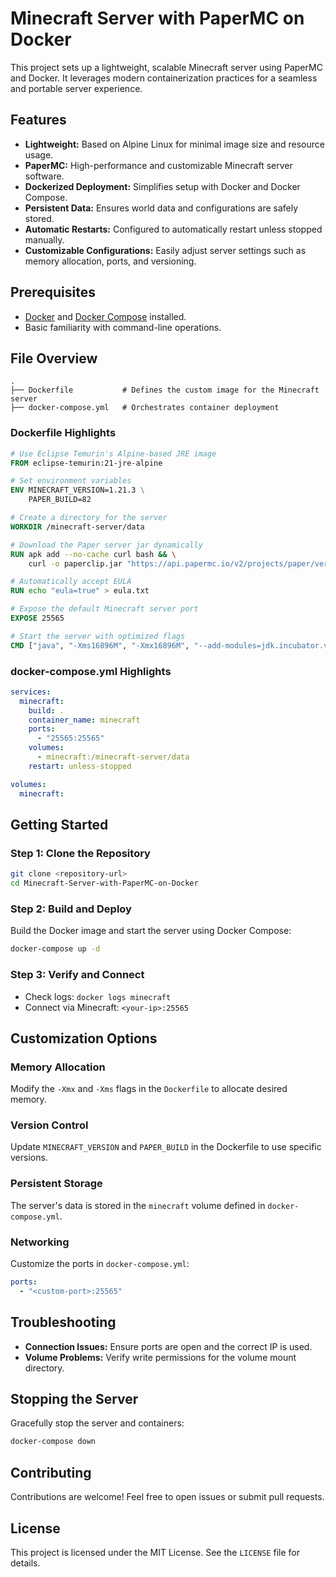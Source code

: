 
# Minecraft Server with PaperMC on Docker

This project sets up a lightweight, scalable Minecraft server using PaperMC and Docker. It leverages modern containerization practices for a seamless and portable server experience.

## Features

- **Lightweight:** Based on Alpine Linux for minimal image size and resource usage.
- **PaperMC:** High-performance and customizable Minecraft server software.
- **Dockerized Deployment:** Simplifies setup with Docker and Docker Compose.
- **Persistent Data:** Ensures world data and configurations are safely stored.
- **Automatic Restarts:** Configured to automatically restart unless stopped manually.
- **Customizable Configurations:** Easily adjust server settings such as memory allocation, ports, and versioning.

## Prerequisites

- [Docker](https://www.docker.com/) and [Docker Compose](https://docs.docker.com/compose/) installed.
- Basic familiarity with command-line operations.

## File Overview

```plaintext
.
├── Dockerfile           # Defines the custom image for the Minecraft server
├── docker-compose.yml   # Orchestrates container deployment
```

### Dockerfile Highlights

```dockerfile
# Use Eclipse Temurin's Alpine-based JRE image
FROM eclipse-temurin:21-jre-alpine

# Set environment variables
ENV MINECRAFT_VERSION=1.21.3 \
    PAPER_BUILD=82

# Create a directory for the server
WORKDIR /minecraft-server/data

# Download the Paper server jar dynamically
RUN apk add --no-cache curl bash && \
    curl -o paperclip.jar "https://api.papermc.io/v2/projects/paper/versions/${MINECRAFT_VERSION}/builds/${PAPER_BUILD}/downloads/paper-${MINECRAFT_VERSION}-${PAPER_BUILD}.jar"

# Automatically accept EULA
RUN echo "eula=true" > eula.txt

# Expose the default Minecraft server port
EXPOSE 25565

# Start the server with optimized flags
CMD ["java", "-Xms16896M", "-Xmx16896M", "--add-modules=jdk.incubator.vector", "-XX:+UseG1GC", "-XX:+ParallelRefProcEnabled", "-XX:MaxGCPauseMillis=200", "-XX:+UnlockExperimentalVMOptions", "-XX:+DisableExplicitGC", "-XX:+AlwaysPreTouch", "-XX:G1HeapWastePercent=5", "-XX:G1MixedGCCountTarget=4", "-XX:InitiatingHeapOccupancyPercent=15", "-XX:G1MixedGCLiveThresholdPercent=90", "-XX:G1RSetUpdatingPauseTimePercent=5", "-XX:SurvivorRatio=32", "-XX:+PerfDisableSharedMem", "-XX:MaxTenuringThreshold=1", "-Dusing.aikars.flags=https://mcflags.emc.gs", "-Daikars.new.flags=true", "-XX:G1NewSizePercent=40", "-XX:G1MaxNewSizePercent=50", "-XX:G1HeapRegionSize=16M", "-XX:G1ReservePercent=15", "-jar", "paperclip.jar", "--nogui"]
```

### docker-compose.yml Highlights

```yaml
services:
  minecraft:
    build: .
    container_name: minecraft
    ports:
      - "25565:25565"
    volumes:
      - minecraft:/minecraft-server/data
    restart: unless-stopped

volumes:
  minecraft:

```

## Getting Started

### Step 1: Clone the Repository

```bash
git clone <repository-url>
cd Minecraft-Server-with-PaperMC-on-Docker
```

### Step 2: Build and Deploy

Build the Docker image and start the server using Docker Compose:

```bash
docker-compose up -d
```

### Step 3: Verify and Connect

- Check logs: `docker logs minecraft`
- Connect via Minecraft: `<your-ip>:25565`

## Customization Options

### Memory Allocation

Modify the `-Xmx` and `-Xms` flags in the `Dockerfile` to allocate desired memory.

### Version Control

Update `MINECRAFT_VERSION` and `PAPER_BUILD` in the Dockerfile to use specific versions.

### Persistent Storage

The server's data is stored in the `minecraft` volume defined in `docker-compose.yml`.

### Networking

Customize the ports in `docker-compose.yml`:

```yaml
ports:
  - "<custom-port>:25565"
```

## Troubleshooting

- **Connection Issues:** Ensure ports are open and the correct IP is used.
- **Volume Problems:** Verify write permissions for the volume mount directory.

## Stopping the Server

Gracefully stop the server and containers:

```bash
docker-compose down
```

## Contributing

Contributions are welcome! Feel free to open issues or submit pull requests.

## License

This project is licensed under the MIT License. See the `LICENSE` file for details.
